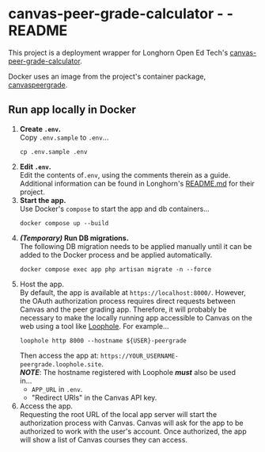 # canvas-peer-grade-calculator - - README

This project is a deployment wrapper for Longhorn Open Ed Tech's [canvas-peer-grade-calculator](https://github.com/longhornopen/canvas-peer-grade-calculator).

Docker uses an image from the project's container package, [canvaspeergrade](https://github.com/longhornopen/canvas-peer-grade-calculator/pkgs/container/canvaspeergrade).

## Run app locally in Docker

1. **Create `.env`.**  
   Copy `.env.sample` to `.env`…
    ```shell
    cp .env.sample .env
    ```
2. **Edit `.env`.**  
   Edit the contents of`.env`, using the comments therein as a guide.
   Additional information can be found in Longhorn's
   [README.md](https://github.com/longhornopen/canvas-peer-grade-calculator/blob/6a2ece08b61a16a28f57d841a0399ca99081cbf4/README.md)
   for their project.
3. **Start the app.**  
   Use Docker's `compose` to start the app and db containers…
    ```shell
    docker compose up --build
    ```
4. **_(Temporary)_ Run DB migrations.**  
    The following DB migration needs to be applied manually until it can be
    added to the Docker process and be applied automatically.  
    ```shell
    docker compose exec app php artisan migrate -n --force
    ```
5. Host the app.  
   By default, the app is available at `https://localhost:8000/`. 
   However, the OAuth authorization process requires direct requests between 
   Canvas and the peer grading app.  Therefore, it will probably be necessary 
   to make the locally running app accessible to Canvas on the web using a 
   tool like [Loophole](https://loophole.cloud/).  For example…  
    ```shell
    loophole http 8000 --hostname ${USER}-peergrade
    ```  
   Then access the app at: `https://YOUR_USERNAME-peergrade.loophole.site`.  
   **_NOTE_**: The hostname registered with Loophole **_must_** also be used  
   in…
   * `APP_URL` in `.env`.
   * "Redirect URIs" in the Canvas API key.
6. Access the app.  
   Requesting the root URL of the local app server will start the 
   authorization process with Canvas.  Canvas will ask for the app to be 
   authorized to work with the user's account.  Once authorized, the app 
   will show a list of Canvas courses they can access.
